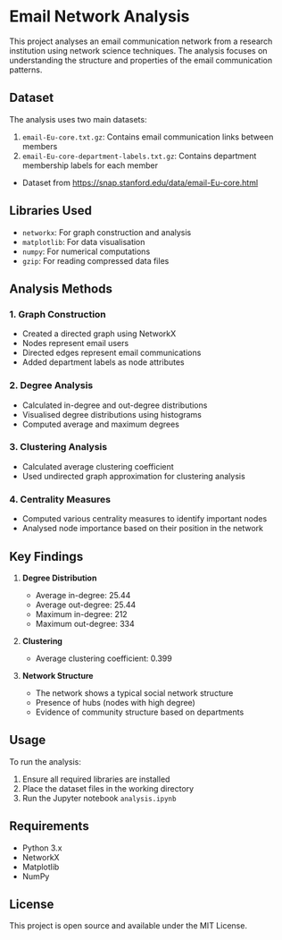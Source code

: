 # Email Network Analysis

This project analyses an email communication network from a research institution using network science techniques. The analysis focuses on understanding the structure and properties of the email communication patterns.

## Dataset

The analysis uses two main datasets:
1. `email-Eu-core.txt.gz`: Contains email communication links between members
2. `email-Eu-core-department-labels.txt.gz`: Contains department membership labels for each member
- Dataset from https://snap.stanford.edu/data/email-Eu-core.html

## Libraries Used

- `networkx`: For graph construction and analysis
- `matplotlib`: For data visualisation
- `numpy`: For numerical computations
- `gzip`: For reading compressed data files

## Analysis Methods

### 1. Graph Construction
- Created a directed graph using NetworkX
- Nodes represent email users
- Directed edges represent email communications
- Added department labels as node attributes

### 2. Degree Analysis
- Calculated in-degree and out-degree distributions
- Visualised degree distributions using histograms
- Computed average and maximum degrees

### 3. Clustering Analysis
- Calculated average clustering coefficient
- Used undirected graph approximation for clustering analysis

### 4. Centrality Measures
- Computed various centrality measures to identify important nodes
- Analysed node importance based on their position in the network

## Key Findings

1. **Degree Distribution**
   - Average in-degree: 25.44
   - Average out-degree: 25.44
   - Maximum in-degree: 212
   - Maximum out-degree: 334

2. **Clustering**
   - Average clustering coefficient: 0.399

3. **Network Structure**
   - The network shows a typical social network structure
   - Presence of hubs (nodes with high degree)
   - Evidence of community structure based on departments

## Usage

To run the analysis:
1. Ensure all required libraries are installed
2. Place the dataset files in the working directory
3. Run the Jupyter notebook `analysis.ipynb`

## Requirements

- Python 3.x
- NetworkX
- Matplotlib
- NumPy

## License

This project is open source and available under the MIT License. 
